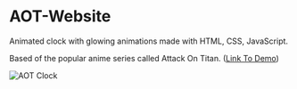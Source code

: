 # AOT-Website
Animated clock with glowing animations made with HTML, CSS, JavaScript. 

Based of the popular anime series called Attack On Titan. ([Link To Demo](https://kooroshoo.github.io/AOT-Website/))

![AOT Clock](https://user-images.githubusercontent.com/26629624/200171837-571922ec-c60f-4af7-9fc4-46ab00db92d2.gif)

